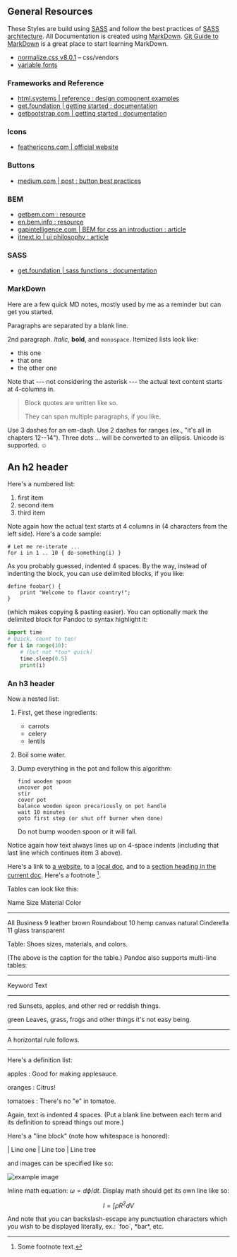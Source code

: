 
## General Resources
These Styles are build using [SASS](https://sass-lang.com/) and follow the best practices of [SASS architecture](https://sass-guidelin.es/#architecture). All Documentation is created using [MarkDown](https://daringfireball.net/projects/markdown/). [Git Guide to MarkDown](https://guides.github.com/features/mastering-markdown/) is a great place to start learning MarkDown.

* [normalize.css v8.0.1](https://github.com/necolas/normalize.css) – css/vendors
* [variable fonts](https://developer.mozilla.org/en-US/docs/Web/CSS/CSS_Fonts/Variable_Fonts_Guide "mozilla documentation")

### Frameworks and Reference
* [html.systems | reference : design component examples](http://html.systems/ "design component examples and code")
* [get.foundation | getting started : documentation](https://get.foundation/sites/docs/index.html)
* [getbootstrap.com | getting started : documentation](https://getbootstrap.com/docs/4.5/getting-started/introduction/)

### Icons
* [feathericons.com | official website ](https://feathericons.com/)

### Buttons
* [medium.com | post : button best practices](https://medium.com/nextux/design-better-buttons-6b64eb7f13bc)

### BEM
* [getbem.com : resource](http://getbem.com/)
* [en.bem.info : resource](https://en.bem.info/)
* [gapintelligence.com | BEM for css an introduction : article](https://www.gapintelligence.com/blog/bem-for-css-an-introduction/)
* [itnext.io | ui philosophy : article](https://itnext.io/thinking-of-bem-as-a-ui-philosophy-instead-of-a-css-naming-convention-9727e2cf9328)

### SASS
* [get.foundation | sass functions : documentation](https://get.foundation/sites/docs/sass-functions.html)

### MarkDown
Here are a few quick MD notes, mostly used by me as a reminder but can get you started.

Paragraphs are separated by a blank line.

2nd paragraph. *Italic*, **bold**, and `monospace`. Itemized lists
look like:

  * this one
  * that one
  * the other one

Note that --- not considering the asterisk --- the actual text
content starts at 4-columns in.

> Block quotes are
> written like so.
>
> They can span multiple paragraphs,
> if you like.

Use 3 dashes for an em-dash. Use 2 dashes for ranges (ex., "it's all
in chapters 12--14"). Three dots ... will be converted to an ellipsis.
Unicode is supported. ☺

An h2 header
------------

Here's a numbered list:

 1. first item
 2. second item
 3. third item

Note again how the actual text starts at 4 columns in (4 characters
from the left side). Here's a code sample:

    # Let me re-iterate ...
    for i in 1 .. 10 { do-something(i) }

As you probably guessed, indented 4 spaces. By the way, instead of
indenting the block, you can use delimited blocks, if you like:

~~~
define foobar() {
    print "Welcome to flavor country!";
}
~~~

(which makes copying & pasting easier). You can optionally mark the
delimited block for Pandoc to syntax highlight it:

~~~python
import time
# Quick, count to ten!
for i in range(10):
    # (but not *too* quick)
    time.sleep(0.5)
    print(i)
~~~

### An h3 header ###

Now a nested list:

 1. First, get these ingredients:

      * carrots
      * celery
      * lentils

 2. Boil some water.

 3. Dump everything in the pot and follow
    this algorithm:

        find wooden spoon
        uncover pot
        stir
        cover pot
        balance wooden spoon precariously on pot handle
        wait 10 minutes
        goto first step (or shut off burner when done)

    Do not bump wooden spoon or it will fall.

Notice again how text always lines up on 4-space indents (including
that last line which continues item 3 above).

Here's a link to [a website](http://foo.bar), to a [local
doc](local-doc.html), and to a [section heading in the current
doc](#an-h2-header). Here's a footnote [^1].

[^1]: Some footnote text.

Tables can look like this:

Name           Size  Material      Color
------------- -----  ------------  ------------
All Business      9  leather       brown
Roundabout       10  hemp canvas   natural
Cinderella       11  glass         transparent

Table: Shoes sizes, materials, and colors.

(The above is the caption for the table.) Pandoc also supports
multi-line tables:

--------  -----------------------
Keyword   Text
--------  -----------------------
red       Sunsets, apples, and
          other red or reddish
          things.

green     Leaves, grass, frogs
          and other things it's
          not easy being.
--------  -----------------------

A horizontal rule follows.

***

Here's a definition list:

apples
  : Good for making applesauce.

oranges
  : Citrus!

tomatoes
  : There's no "e" in tomatoe.

Again, text is indented 4 spaces. (Put a blank line between each
term and  its definition to spread things out more.)

Here's a "line block" (note how whitespace is honored):

| Line one
|   Line too
| Line tree

and images can be specified like so:

![example image](example-image.jpg "An exemplary image")

Inline math equation: $\omega = d\phi / dt$. Display
math should get its own line like so:

$$I = \int \rho R^{2} dV$$

And note that you can backslash-escape any punctuation characters
which you wish to be displayed literally, ex.: \`foo\`, \*bar\*, etc.
